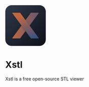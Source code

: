<img src="./wrapper/build/icons/icon_256x256.png" alt="Xstl" width="128"/>

# Xstl
Xstl is a free open-source STL viewer
